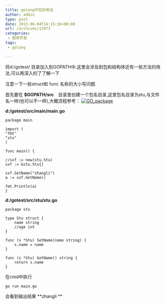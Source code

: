 ```yaml
---
title: golang中包的用法
author: admin
type: post
date: 2013-06-04T14:15:16+00:00
url: /archives/13973
categories:
 - 程序开发
tags:
 - golang

---
```

将d:/gotest/ 目录加入到GOPATH中.这里会涉及到包和结构体还有一些方法的用法,可以再深入的了了解一下

注意一下一些struct和 func 名称的大小写问题.

首先要在 **$GOPATH/src**　目录里创建一个包名目录,这里包名目录为stu,与文件名一样(也可以不一样),大概流程参考：
[![GO_package](https://blogstatic.haohtml.com//uploads/2023/09/GO_package.png)][1]

**d:/gotest/src/main/main.go**

```
package main

import (
"fmt"
"stu"
)

func main() {

//sxf := new(stu.Stu)
sxf := &stu.Stu{}

sxf.SetName("zhangli")
a := sxf.GetName()

fmt.Println(a)
}
```



**d:/gotest/src/stu/stu.go**

```
package stu

type Stu struct {
	name string
	//age int
}

func (s *Stu) SetName(name string) {
	s.name = name
}

func (s *Stu) GetName() string {
	return s.name
}
```



在cmd中执行

```shell
go run main.go
```



会看到输出结果 **zhangli **

[1]: http://blog.haohtml.com/wp-content/uploads/2013/06/GO_package.png